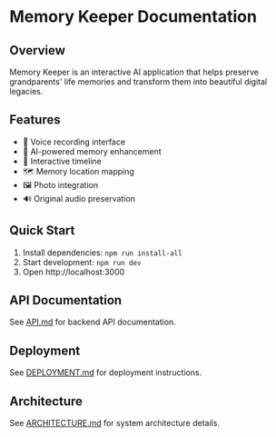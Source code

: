 # Memory Keeper Documentation

## Overview

Memory Keeper is an interactive AI application that helps preserve grandparents' life memories and transform them into beautiful digital legacies.

## Features

- 🎤 Voice recording interface
- 🤖 AI-powered memory enhancement
- 📅 Interactive timeline
- 🗺️ Memory location mapping
- 🖼️ Photo integration
- 🔊 Original audio preservation

## Quick Start

1. Install dependencies: `npm run install-all`
2. Start development: `npm run dev`
3. Open http://localhost:3000

## API Documentation

See [API.md](API.md) for backend API documentation.

## Deployment

See [DEPLOYMENT.md](DEPLOYMENT.md) for deployment instructions.

## Architecture

See [ARCHITECTURE.md](ARCHITECTURE.md) for system architecture details.
